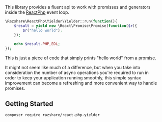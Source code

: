 This library provides a fluent api to work with promisses and generators inside the [ReactPhp](https://reactphp.org/) event loop.

```php
\Razshare\ReactPhp\Yielder\Yielder::run(function(){
    $result = yield new \React\Promise\Promise(function($r){
        $r("hello world");        
    });
    
    echo $result.PHP_EOL;
});
```

This is just a piece of code that simply prints "hello world" from a promise.

It might not seem like much of a difference, but when you take into 
consideration the number of async operations you're required to run in order
to keep your application running smoothly, this simple syntax improvement can
become a refreshing and more convenient way to handle promises.


## Getting Started
```bash
composer require razshare/react-php-yielder
```

